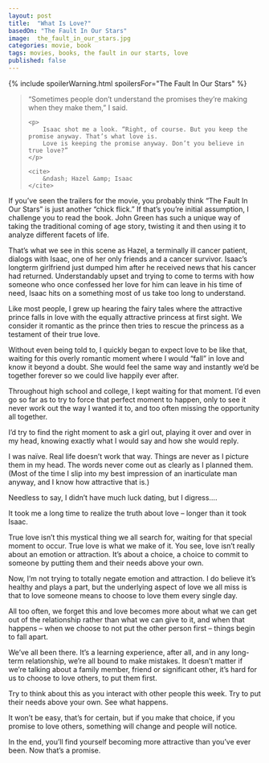 ```yaml
---
layout: post
title:  "What Is Love?"
basedOn: "The Fault In Our Stars"
image:  the_fault_in_our_stars.jpg
categories: movie, book
tags: movies, books, the fault in our starts, love
published: false
---
```


{% include spoilerWarning.html spoilersFor="The Fault In Our Stars" %}

<blockquote>
    <p>
        “Sometimes people don’t understand the promises they’re making when they make them,” I said.
    </p>

    <p>
        Isaac shot me a look. “Right, of course. But you keep the promise anyway. That’s what love is. 
        Love is keeping the promise anyway. Don’t you believe in true love?”
    </p> 

    <cite>
        &ndash; Hazel &amp; Isaac
    </cite>
</blockquote>

If you’ve seen the trailers for the movie, you probably think “The Fault In Our Stars” is just another “chick flick.” If that’s you’re initial assumption, I challenge you to read the book. John Green has such a unique way of taking the traditional coming of age story, twisting it and then using it to analyze different facets of life. 

That’s what we see in this scene as Hazel, a terminally ill cancer patient, dialogs with Isaac, one of her only friends and a cancer survivor. Isaac’s longterm girlfriend just dumped him after he received news that his cancer had returned. Understandably upset and trying to come to terms with how someone who once confessed her love for him can leave in his time of need, Isaac hits on a something most of us take too long to understand. 

Like most people, I grew up hearing the fairy tales where the attractive prince falls in love with the equally attractive princess at first sight. We consider it romantic as the prince then tries to rescue the princess as a testament of their true love. 

Without even being told to, I quickly began to expect love to be like that, waiting for this overly romantic moment where I would “fall” in love and know it beyond a doubt. She would feel the same way and instantly we’d be together forever so we could live happily ever after. 

Throughout high school and college, I kept waiting for that moment. I’d even go so far as to try to force that perfect moment to happen, only to see it never work out the way I wanted it to, and too often missing the opportunity all together. 

I’d try to find the right moment to ask a girl out, playing it over and over in my head, knowing exactly what I would say and how she would reply. 

I was naïve. Real life doesn’t work that way. Things are never as I picture them in my head. The words never come out as clearly as I planned them. (Most of the time I slip into my best impression of an inarticulate man anyway, and I know how attractive that is.) 

Needless to say, I didn’t have much luck dating, but I digress…. 

It took me a long time to realize the truth about love – longer than it took Isaac. 

True love isn’t this mystical thing we all search for, waiting for that special moment to occur. True love is what we make of it. You see, love isn’t really about an emotion or attraction. It’s about a choice, a choice to commit to someone by putting them and their needs above your own. 

Now, I’m not trying to totally negate emotion and attraction. I do believe it’s healthy and plays a part, but the underlying aspect of love we all miss is that to love someone means to choose to love them every single day. 

<!--- 
That’s the promise a couple makes at a wedding ceremony. They promise to put the other person first, thinking and caring for their needs prior to worrying about their own. 
---> 

All too often, we forget this and love becomes more about what we can get out of the relationship rather than what we can give to it, and when that happens – when we choose to not put the other person first – things begin to fall apart. 

<!--- 
Have you ever done that? Have you ever caught yourself being more concerned with what you need or want than what the person you’re claiming to “love” needs or wants? 
---> 

We’ve all been there. It’s a learning experience, after all, and in any long-term relationship, we’re all bound to make mistakes. It doesn’t matter if we’re talking about a family member, friend or significant other, it’s hard for us to choose to love others, to put them first. 

Try to think about this as you interact with other people this week. Try to put their needs above your own. See what happens.  

It won’t be easy, that’s for certain, but if you make that choice, if you promise to love others, something will change and people will notice.  

In the end, you’ll find yourself becoming more attractive than you’ve ever been. Now that’s a promise.